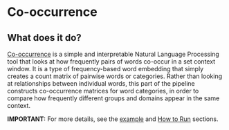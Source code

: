 # Co-occurrence
## What does it do?
[Co-occurrence](https://towardsdatascience.com/simple-word-embedding-for-natural-language-processing-5484eeb05c06) is a simple and interpretable Natural Language Processing tool that looks at how frequently pairs of words co-occur in a set context window. It is a type of frequency-based word embedding that simply creates a count matrix of pairwise words or categories. Rather than looking at relationships between individual words, this part of the pipeline constructs co-occurrence matrices for word categories, in order to compare how frequently different groups and domains appear in the same context.

**IMPORTANT:** For more details, see the [example](https://github.com/miielab/miienlp/blob/main/examples/co_occurence.md) and [How to Run](https://github.com/miielab/miienlp/blob/main/documentation/user_documentation/co-occurence.md) sections.
